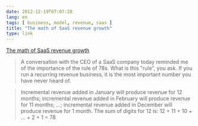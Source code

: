 ```yaml
---
date: 2012-12-19T07:07:28
lang: en
tags: [ business, model, revenue, saas ]
title: "The math of SaaS revenue growth"
type: link
---
```


[The math of SaaS revenue
growth](http://www.cloudave.com/1220/the-math-of-saas-revenue-growth/)

> A conversation with the CEO of a SaaS company today reminded me of the
> importance of the rule of 78s. What is this "rule", you ask. If you
> run a recurring revenue business, it is the most important number you
> have never heard of.

> Incremental revenue added in January will produce revenue for 12
> months; incremental revenue added in February will produce revenue for
> 11 months; ...; incremental revenue added in December will produce
> revenue for 1 month. The sum of digits for 12 is: 12 + 11 + 10 + ... +
> 2 + 1 = 78

